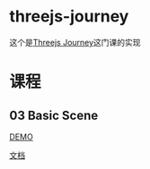 # threejs-journey

这个是[Threejs Journey](https://threejs-journey.com/)这门课的实现

# 课程

## 03 Basic Scene

[DEMO]()

[文档]()
